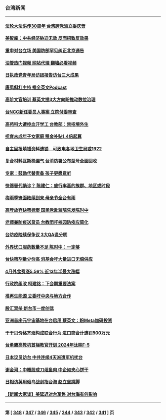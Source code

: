 ### 台湾新闻
---
#### [法轮大法洪传30周年 台湾跨党派立委庆贺](../../pages/ncid1349361/n13729159.md?05080045) 
#### [美智库：中共经济胁迫无效 反而招致反效果](../../pages/ncid1349361/n13729147.md?05080045) 
#### [重申对台立场 美国防部罕见纠正北京通告](../../pages/ncid1349361/n13728959.md?05080045) 
#### [油管热门视频 网站代理 翻墙必看视频](http://209.222.30.114:81/youtube.html?05080045)
#### [日执政党青年局访团报告访台三大成果](../../pages/ncid1349361/n13728638.md?05080045) 
#### [唐凤斜杠主持 推全英文Podcast](../../pages/ncid1349361/n13728860.md?05080045) 
#### [高阶文官培训 蔡英文提3大方向盼推动数位治理](../../pages/ncid1349361/n13728864.md?05080045) 
#### [台NCC新任委员人事案 立院付委审查](../../pages/ncid1349361/n13728863.md?05080045) 
#### [高苑科大遭控血汗学工 台教部：禁招境外生](../../pages/ncid1349361/n13728844.md?05080045) 
#### [抚育未成年子女家庭 租金补贴1.4倍起算](../../pages/ncid1349361/n13728810.md?05080045) 
#### [自主回报填错资料遭锁　可致电各地卫生局或1922](../../pages/ncid1349361/n13728817.md?05080045) 
#### [复合材料瓦斯桶漏气 台消防署公布型号全面回收](../../pages/ncid1349361/n13728819.md?05080045) 
#### [专家：鼓励代替责备 孩子更愿意听](../../pages/ncid1349361/n13728815.md?05080045) 
#### [快筛替代确诊？ 陈建仁：盛行率高的族群、地区或时段](../../pages/ncid1349361/n13728812.md?05080045) 
#### [梅雨季锋面陆续到来 母亲节全台有雨](../../pages/ncid1349361/n13728813.md?05080045) 
#### [高登放弃快筛标案 国民党赴监院告发陈时中](../../pages/ncid1349361/n13728786.md?05080045) 
#### [老师兼防疫送货员 台教团吁校园防疫应简化](../../pages/ncid1349361/n13728773.md?05080045) 
#### [台防疫险续保争议 3大QA说分明](../../pages/ncid1349361/n13728775.md?05080045) 
#### [外界忧口服药数量不足 陈时中：一定够](../../pages/ncid1349361/n13728770.md?05080045) 
#### [台快筛剂量少价高 消基会吁大量进口无偿供应](../../pages/ncid1349361/n13728776.md?05080045) 
#### [4月外食费涨5.56% 近13年半最大涨幅](../../pages/ncid1349361/n13728768.md?05080045) 
#### [行政院组改 柯建铭：下会期重要法案](../../pages/ncid1349361/n13728767.md?05080045) 
#### [推再生能源 立委吁中央与地方合作](../../pages/ncid1349361/n13728753.md?05080045) 
#### [股汇双杀 新台币一度创低](../../pages/ncid1349361/n13728755.md?05080045) 
#### [亚洲首座元宇宙基地在台启用 蔡英文：盼Meta加码投资](../../pages/ncid1349361/n13728721.md?05080045) 
#### [干干贝价格齐涨构成联合行为 进口商合计遭罚500万元](../../pages/ncid1349361/n13728669.md?05080045) 
#### [台勇鹰高教机首梯教官开训 2024年汰除F-5](../../pages/ncid1349361/n13728709.md?05080045) 
#### [日本议员访台 中共连续4天派遣军机扰台](../../pages/ncid1349361/n13728865.md?05080045) 
#### [谢金河：中概股成刀俎鱼肉 中企如夹心饼干](../../pages/ncid1349361/n13728688.md?05080045) 
#### [日相访英用俄乌战剑指台海 赵立坚跳脚](../../pages/ncid1349361/n13728870.md?05080045) 
#### [【新闻大家谈】美延迟对台军售 对台海有何影响](../../pages/ncid1349361/n13728740.md?05080045) 

---
#### 第 [ [348](./348.md?05080045) / [347](./347.md?05080045) / [346](./346.md?05080045) / [345](./345.md?05080045) / [344](./344.md?05080045) / [343](./343.md?05080045) / [342](./342.md?05080045) / [341](./341.md?05080045) ] 页
